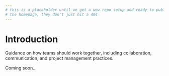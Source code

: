```yaml
---
# this is a placeholder until we get a wow repo setup and ready to publish so that when users follow the WoW link from
# the homepage, they don't just hit a 404
---
```

# Introduction

Guidance on how teams should work together, including collaboration, communication, and project management practices.

Coming soon...
